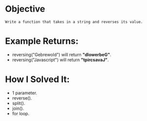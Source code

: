 # Objective
    Write a function that takes in a string and reverses its value.

# Example Returns:
* reversing("Gebrewold") will return **"dlowerbeG"**.
* reversing("Javascript") will return **"tpircsavaJ"**.

# How I Solved It:
* 1 parameter.
* reverse().
* split().
* join().
* for loop.
